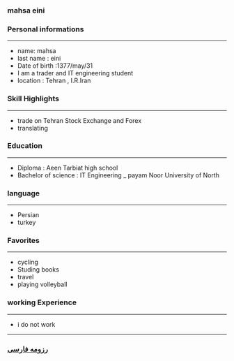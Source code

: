 
### mahsa eini


### Personal informations

---
+ name: mahsa
+ last name : eini
+ Date of birth :1377/may/31
+ I am a trader and IT engineering student
+ location : Tehran , I.R.Iran


### Skill Highlights

---
+ trade on Tehran Stock Exchange and Forex
+ translating


### Education

---
+ Diploma : Aeen Tarbiat high school
+ Bachelor of science : IT Engineering
_ payam Noor University of North 

### language

---
+ Persian
+ turkey

### Favorites

---
+ cycling
+ Studing  books
+ travel 
+ playing volleyball

### working Experience

---
+ i do not work




--- 
### [رزومه فارسی](resume-fa.md)
